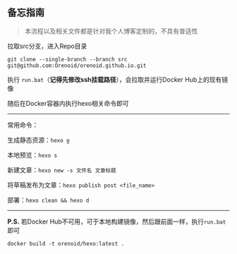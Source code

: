 ## 备忘指南

> 本流程以及相关文件都是针对我个人博客定制的，不具有普适性

拉取src分支，进入Repo目录

```
git clone --single-branch --branch src git@github.com:Orenoid/orenoid.github.io.git
```

执行 `run.bat`（**记得先修改ssh挂载路径**），会拉取并运行Docker Hub上的现有镜像

随后在Docker容器内执行hexo相关命令即可

---------------------------------------
常用命令：

生成静态资源：`hexo g`

本地预览：`hexo s`

新建文章：`hexo new -s 文件名 文章标题`

将草稿发布为文章：`hexo publish post <file_name>`

部署：`hexo clean && hexo d`

---------------------------------------
__P.S.__ 若Docker Hub不可用，可于本地构建镜像，然后跟前面一样，执行`run.bat`即可
```shell
docker build -t orenoid/hexo:latest .
```
